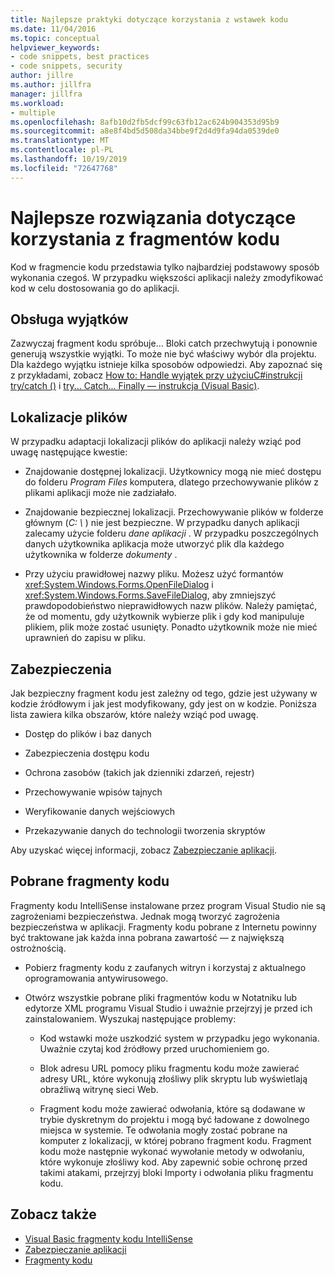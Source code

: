```yaml
---
title: Najlepsze praktyki dotyczące korzystania z wstawek kodu
ms.date: 11/04/2016
ms.topic: conceptual
helpviewer_keywords:
- code snippets, best practices
- code snippets, security
author: jillre
ms.author: jillfra
manager: jillfra
ms.workload:
- multiple
ms.openlocfilehash: 8afb10d2fb5dcf99c63fb12ac624b904353d95b9
ms.sourcegitcommit: a8e8f4bd5d508da34bbe9f2d4d9fa94da0539de0
ms.translationtype: MT
ms.contentlocale: pl-PL
ms.lasthandoff: 10/19/2019
ms.locfileid: "72647768"
---
```

# <a name="best-practices-for-using-code-snippets"></a>Najlepsze rozwiązania dotyczące korzystania z fragmentów kodu

Kod w fragmencie kodu przedstawia tylko najbardziej podstawowy sposób wykonania czegoś. W przypadku większości aplikacji należy zmodyfikować kod w celu dostosowania go do aplikacji.

## <a name="handling-exceptions"></a>Obsługa wyjątków

Zazwyczaj fragment kodu spróbuje... Bloki catch przechwytują i ponownie generują wszystkie wyjątki. To może nie być właściwy wybór dla projektu. Dla każdego wyjątku istnieje kilka sposobów odpowiedzi. Aby zapoznać się z przykładami, zobacz [How to: Handle wyjątek przy użyciuC#instrukcji try/catch ()](/dotnet/csharp/programming-guide/exceptions/how-to-handle-an-exception-using-try-catch) i [try... Catch... Finally — instrukcja (Visual Basic)](/dotnet/visual-basic/language-reference/statements/try-catch-finally-statement).

## <a name="file-locations"></a>Lokalizacje plików

W przypadku adaptacji lokalizacji plików do aplikacji należy wziąć pod uwagę następujące kwestie:

- Znajdowanie dostępnej lokalizacji. Użytkownicy mogą nie mieć dostępu do folderu *Program Files* komputera, dlatego przechowywanie plików z plikami aplikacji może nie zadziałało.

- Znajdowanie bezpiecznej lokalizacji. Przechowywanie plików w folderze głównym (*C: \\* ) nie jest bezpieczne. W przypadku danych aplikacji zalecamy użycie folderu *dane aplikacji* . W przypadku poszczególnych danych użytkownika aplikacja może utworzyć plik dla każdego użytkownika w folderze *dokumenty* .

- Przy użyciu prawidłowej nazwy pliku. Możesz użyć formantów <xref:System.Windows.Forms.OpenFileDialog> i <xref:System.Windows.Forms.SaveFileDialog>, aby zmniejszyć prawdopodobieństwo nieprawidłowych nazw plików. Należy pamiętać, że od momentu, gdy użytkownik wybierze plik i gdy kod manipuluje plikiem, plik może zostać usunięty. Ponadto użytkownik może nie mieć uprawnień do zapisu w pliku.

## <a name="security"></a>Zabezpieczenia

Jak bezpieczny fragment kodu jest zależny od tego, gdzie jest używany w kodzie źródłowym i jak jest modyfikowany, gdy jest on w kodzie. Poniższa lista zawiera kilka obszarów, które należy wziąć pod uwagę.

- Dostęp do plików i baz danych

- Zabezpieczenia dostępu kodu

- Ochrona zasobów (takich jak dzienniki zdarzeń, rejestr)

- Przechowywanie wpisów tajnych

- Weryfikowanie danych wejściowych

- Przekazywanie danych do technologii tworzenia skryptów

Aby uzyskać więcej informacji, zobacz [Zabezpieczanie aplikacji](../ide/securing-applications.md).

## <a name="downloaded-code-snippets"></a>Pobrane fragmenty kodu

Fragmenty kodu IntelliSense instalowane przez program Visual Studio nie są zagrożeniami bezpieczeństwa. Jednak mogą tworzyć zagrożenia bezpieczeństwa w aplikacji. Fragmenty kodu pobrane z Internetu powinny być traktowane jak każda inna pobrana zawartość — z największą ostrożnością.

- Pobierz fragmenty kodu z zaufanych witryn i korzystaj z aktualnego oprogramowania antywirusowego.

- Otwórz wszystkie pobrane pliki fragmentów kodu w Notatniku lub edytorze XML programu Visual Studio i uważnie przejrzyj je przed ich zainstalowaniem. Wyszukaj następujące problemy:

  - Kod wstawki może uszkodzić system w przypadku jego wykonania. Uważnie czytaj kod źródłowy przed uruchomieniem go.

  - Blok adresu URL pomocy pliku fragmentu kodu może zawierać adresy URL, które wykonują złośliwy plik skryptu lub wyświetlają obraźliwą witrynę sieci Web.

  - Fragment kodu może zawierać odwołania, które są dodawane w trybie dyskretnym do projektu i mogą być ładowane z dowolnego miejsca w systemie. Te odwołania mogły zostać pobrane na komputer z lokalizacji, w której pobrano fragment kodu. Fragment kodu może następnie wykonać wywołanie metody w odwołaniu, które wykonuje złośliwy kod. Aby zapewnić sobie ochronę przed takimi atakami, przejrzyj bloki Importy i odwołania pliku fragmentu kodu.

## <a name="see-also"></a>Zobacz także

- [Visual Basic fragmenty kodu IntelliSense](/dotnet/visual-basic/developing-apps/using-ide/intellisense-code-snippets)
- [Zabezpieczanie aplikacji](../ide/securing-applications.md)
- [Fragmenty kodu](../ide/code-snippets.md)
